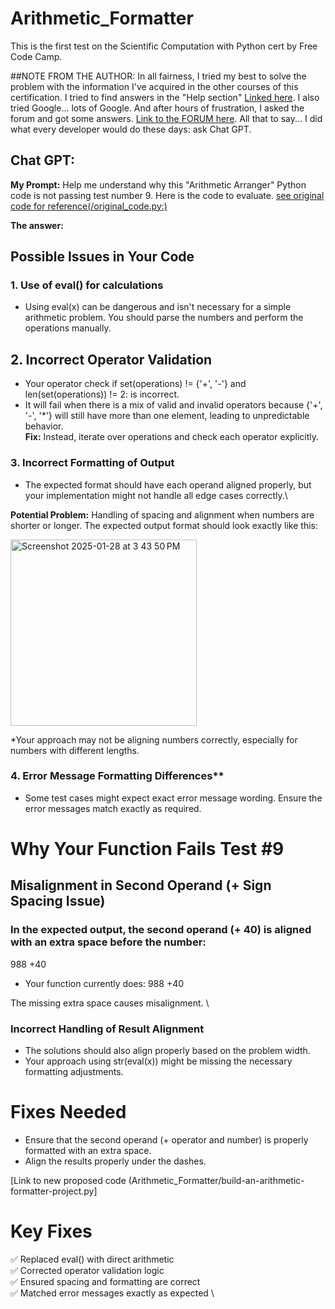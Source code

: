 # Arithmetic_Formatter
This is the first test on the Scientific Computation with Python cert by Free Code Camp.


##NOTE FROM THE AUTHOR:
In all fairness, I tried my best to solve the problem with the information I've acquired in the other courses of this certification. I tried to find answers in the "Help section" [Linked here]([url](https://forum.freecodecamp.org/search?q=Build%20an%20Arithmetic%20Formatter%20Project)). I also tried Google... lots of Google. And after hours of frustration, I asked the forum and got some answers. [Link to the FORUM here]([url](https://forum.freecodecamp.org/t/build-an-arithmetic-formatter-project-build-an-arithmetic-formatter-project/732218)).  All that to say... I did what every developer would do these days: ask Chat GPT. 

## Chat GPT:
**My Prompt:** Help me understand why this "Arithmetic Arranger" Python code is not passing test number 9. Here is the code to evaluate. [see original code for reference(/original_code.py:)](/original_code.py:) 

**The answer:**

## Possible Issues in Your Code
### 1. Use of eval() for calculations

* Using eval(x) can be dangerous and isn't necessary for a simple arithmetic problem. You should parse the numbers and perform the operations manually.

## 2. Incorrect Operator Validation

* Your operator check if set(operations) != {'+', '-'} and len(set(operations)) != 2: is incorrect.
* It will fail when there is a mix of valid and invalid operators because {'+', '-', '*'} will still have more than one element, leading to unpredictable behavior. \
**Fix:** Instead, iterate over operations and check each operator explicitly.

### 3. Incorrect Formatting of Output

* The expected format should have each operand aligned properly, but your implementation might not handle all edge cases correctly.\

**Potential Problem:** Handling of spacing and alignment when numbers are shorter or longer. The expected output format should look exactly like this:

<img width="298" alt="Screenshot 2025-01-28 at 3 43 50 PM" src="https://github.com/user-attachments/assets/60f548c7-8835-4239-9db3-c1c40caf658b" />


*Your approach may not be aligning numbers correctly, especially for numbers with different lengths.

### 4. Error Message Formatting Differences**

* Some test cases might expect exact error message wording. Ensure the error messages match exactly as required.


# Why Your Function Fails Test #9
## Misalignment in Second Operand (+ Sign Spacing Issue)

### In the expected output, the second operand (+ 40) is aligned with an extra space before the number:

  988
  +40

* Your function currently does:
  988
 +40

The missing extra space causes misalignment. \

### Incorrect Handling of Result Alignment

* The solutions should also align properly based on the problem width.
* Your approach using str(eval(x)) might be missing the necessary formatting adjustments.

# Fixes Needed
* Ensure that the second operand (+ operator and number) is properly formatted with an extra space.
* Align the results properly under the dashes.


[Link to new proposed code (Arithmetic_Formatter/build-an-arithmetic-formatter-project.py]



# Key Fixes
✅ Replaced eval() with direct arithmetic \
✅ Corrected operator validation logic \
✅ Ensured spacing and formatting are correct \
✅ Matched error messages exactly as expected \

